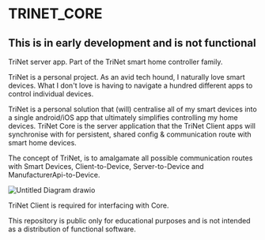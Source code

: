 # TRINET_CORE

## This is in early development and is not functional


 TriNet server app. Part of the TriNet smart home controller family.

TriNet is a personal project. As an avid tech hound, I naturally love smart devices.  What I don't love is having to navigate a hundred different apps to control individual devices. 

TriNet is a personal solution that (will) centralise all of my smart devices into a single android/iOS app that ultimately simplifies controlling my home devices. TriNet Core is the server application that the TriNet Client apps will synchronise with for persistent, shared config & communication route with smart home devices.

The concept of TriNet, is to amalgamate all possible communication routes with Smart Devices,  Client-to-Device, Server-to-Device and ManufacturerApi-to-Device. 

![Untitled Diagram drawio](https://github.com/user-attachments/assets/c8c0d964-c927-4bd2-92cb-1a69eda27a59)

TriNet Client is required for interfacing with Core.

This repository is public only for educational purposes and is not intended as a distribution of functional software. 

